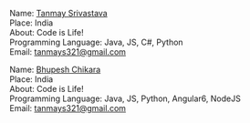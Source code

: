 Name: [Tanmay Srivastava](https://github.com/Tanmay17)<br/>
Place: India<br/>
About: Code is Life!<br/>
Programming Language: Java, JS, C#, Python<br/>
Email: tanmays321@gmail.com<br/>

Name: [Bhupesh Chikara](https://github.com/VipulChikara)<br/>
Place: India<br/>
About: Code is Life!<br/>
Programming Language: Java, JS, Python, Angular6, NodeJS<br/>
Email: tanmays321@gmail.com<br/>

